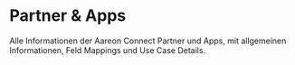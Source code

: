 # Partner & Apps

Alle Informationen der Aareon Connect Partner und Apps, mit allgemeinen Informationen, Feld Mappings und Use Case Details.
